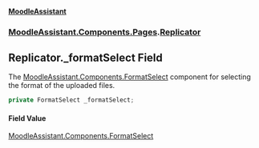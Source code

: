 #### [MoodleAssistant](index.md 'index')
### [MoodleAssistant.Components.Pages](MoodleAssistant.Components.Pages.md 'MoodleAssistant.Components.Pages').[Replicator](MoodleAssistant.Components.Pages.Replicator.md 'MoodleAssistant.Components.Pages.Replicator')

## Replicator._formatSelect Field

The [MoodleAssistant.Components.FormatSelect](https://docs.microsoft.com/en-us/dotnet/api/MoodleAssistant.Components.FormatSelect 'MoodleAssistant.Components.FormatSelect') component for selecting the format of the uploaded files.

```csharp
private FormatSelect _formatSelect;
```

#### Field Value
[MoodleAssistant.Components.FormatSelect](https://docs.microsoft.com/en-us/dotnet/api/MoodleAssistant.Components.FormatSelect 'MoodleAssistant.Components.FormatSelect')